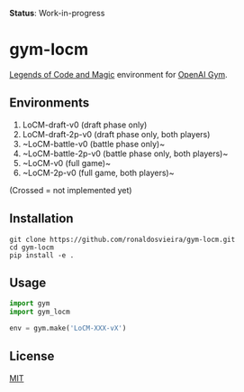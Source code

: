 **Status**: Work-in-progress

# gym-locm

[Legends of Code and Magic](https://jakubkowalski.tech/Projects/LOCM/) environment for [OpenAI Gym](https://github.com/openai/gym).


## Environments

1. LoCM-draft-v0 (draft phase only)
2. LoCM-draft-2p-v0 (draft phase only, both players)
3. ~LoCM-battle-v0 (battle phase only)~
4. ~LoCM-battle-2p-v0 (battle phase only, both players)~
5. ~LoCM-v0 (full game)~
6. ~LoCM-2p-v0 (full game, both players)~

(Crossed = not implemented yet)

## Installation
```
git clone https://github.com/ronaldosvieira/gym-locm.git
cd gym-locm
pip install -e .
```

## Usage

```python
import gym
import gym_locm

env = gym.make('LoCM-XXX-vX')
```

## License
[MIT](https://choosealicense.com/licenses/mit/)
